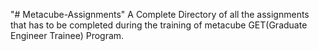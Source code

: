 "# Metacube-Assignments" 
A Complete Directory of all the assignments that has to be completed during the training of metacube GET(Graduate Engineer Trainee) Program.